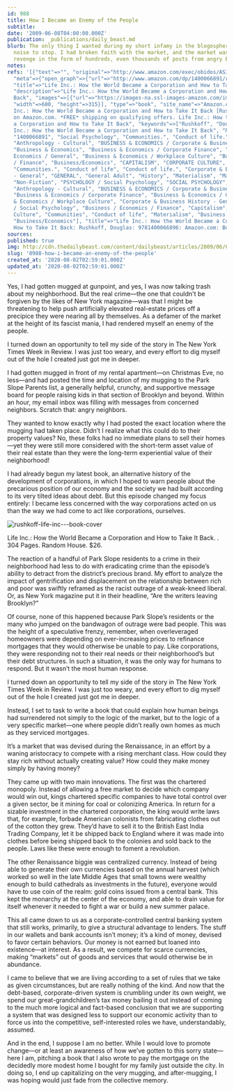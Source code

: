 ```yaml
---
id: 988
title: How I Became an Enemy of the People
subtitle: 
date: '2009-06-08T04:00:00.000Z'
publication: _publications/daily_beast.md
blurb: The only thing I wanted during my short infamy in the blogosphere was for the
  noise to stop. I had broken faith with the market, and the market was seeking its
  revenge in the form of hundreds, even thousands of posts from angry Brooklynites.
notes: 
refs: '[{"text"=>"", "original"=>"http://www.amazon.com/exec/obidos/ASIN/1400066891/thedaibea-20/ref=as_at?tag=thedailybeast-autotag-20&linkCode=as2&",
  "meta"=>{"open_graph"=>{"url"=>"http://www.amazon.com/dp/1400066891/ref=tsm_1_fb_lk",
  "title"=>"Life Inc.: How the World Became a Corporation and How to Take It Back",
  "description"=>"Life Inc.: How the World Became a Corporation and How to Take It
  Back", "images"=>[{"url"=>"https://images-na.ssl-images-amazon.com/images/I/41hLFASs4VL._SR600%2c315_PIWhiteStrip%2cBottomLeft%2c0%2c35_PIStarRatingFOUR%2cBottomLeft%2c360%2c-6_SR600%2c315_ZA(76%20Reviews)%2c445%2c291%2c400%2c400%2carial%2c12%2c4%2c0%2c0%2c5_SCLZZZZZZZ_.jpg",
  "width"=>600, "height"=>315}], "type"=>"book", "site_name"=>"Amazon.com"}, "description"=>"Life
  Inc.: How the World Became a Corporation and How to Take It Back [Rushkoff, Douglas]
  on Amazon.com. *FREE* shipping on qualifying offers. Life Inc.: How the World Became
  a Corporation and How to Take It Back", "keywords"=>["Rushkoff", "Douglas", "Life
  Inc.: How the World Became a Corporation and How to Take It Back", "Random House",
  "1400066891", "Social Psychology", "Communities.", "Conduct of life.", "Materialism.",
  "Anthropology - Cultural", "BUSINESS & ECONOMICS / Corporate & Business History",
  "Business & Economics", "Business & Economics / Corporate Finance", "Business &
  Economics / General", "Business & Economics / Workplace Culture", "Business / Economics
  / Finance", "Business/Economics", "CAPITALISM", "CORPORATE CULTURE", "Communities",
  "Communities.", "Conduct of life", "Conduct of life.", "Corporate & Business History
  - General", "GENERAL", "General Adult", "History", "Materialism", "Materialism.",
  "Non-Fiction", "PSYCHOLOGY / Social Psychology", "SOCIAL PSYCHOLOGY", "United States",
  "Anthropology - Cultural", "BUSINESS & ECONOMICS / Corporate & Business History",
  "Business & Economics / Corporate Finance", "Business & Economics / General", "Business
  & Economics / Workplace Culture", "Corporate & Business History - General", "PSYCHOLOGY
  / Social Psychology", "Business / Economics / Finance", "Capitalism", "Corporate
  Culture", "Communities", "Conduct of life", "Materialism", "Business & Economics",
  "Business/Economics"], "title"=>"Life Inc.: How the World Became a Corporation and
  How to Take It Back: Rushkoff, Douglas: 9781400066896: Amazon.com: Books", "favicon"=>"http://www.amazon.com/favicon.ico"}}]'
sources: 
published: true
img: http://cdn.thedailybeast.com/content/dailybeast/articles/2009/06/08/how-i-became-an-enemy-of-the-people/_jcr_content/body/image_1.img.503.jpg/1337256000000.cached.jpg
slug: '0988-how-i-became-an-enemy-of-the-people'
created_at: '2020-08-02T02:59:01.000Z'
updated_at: '2020-08-02T02:59:01.000Z'
---
```

Yes, I had gotten mugged at gunpoint, and yes, I was now talking trash about my neighborhood. But the real crime—the one that couldn't be forgiven by the likes of New York magazine—was that I might be threatening to help push artificially elevated real-estate prices off a precipice they were nearing all by themselves. As a defamer of the market at the height of its fascist mania, I had rendered myself an enemy of the people.

I turned down an opportunity to tell my side of the story in The New York Times Week in Review. I was just too weary, and every effort to dig myself out of the hole I created just got me in deeper.

I had gotten mugged in front of my rental apartment—on Christmas Eve, no less—and had posted the time and location of my mugging to the Park Slope Parents list, a generally helpful, crunchy, and supportive message board for people raising kids in that section of Brooklyn and beyond. Within an hour, my email inbox was filling with messages from concerned neighbors. Scratch that: angry neighbors.

They wanted to know exactly why I had posted the exact location where the mugging had taken place. Didn’t I realize what this could do to their property values? No, these folks had no immediate plans to sell their homes—yet they were still more considered with the short-term asset value of their real estate than they were the long-term experiential value of their neighborhood!

I had already begun my latest book, an alternative history of the development of corporations, in which I hoped to warn people about the precarious position of our economy and the society we had built according to its very tilted ideas about debt. But this episode changed my focus entirely: I became less concerned with the way corporations acted on us than the way we had come to act like corporations, ourselves.

![rushkoff-life-inc---book-cover](http://cdn.thedailybeast.com/content/dailybeast/articles/2009/06/08/how-i-became-an-enemy-of-the-people/_jcr_content/body/image_1.img.503.jpg/1337256000000.cached.jpg "rushkoff-life-inc---book-cover")

Life Inc.: How the World Became a Corporation and How to Take It Back. . 304 Pages. Random House. $26.

 [](http://www.amazon.com/exec/obidos/ASIN/1400066891/thedaibea-20/ref=as_at?tag=thedailybeast-autotag-20&linkCode=as2&) The reaction of a handful of Park Slope residents to a crime in their neighborhood had less to do with eradicating crime than the episode’s ability to detract from the district’s precious brand. My effort to analyze the impact of gentrification and displacement on the relationship between rich and poor was swiftly reframed as the racist outrage of a weak-kneed liberal. Or, as New York magazine put it in their headline, “Are the writers leaving Brooklyn?”

Of course, none of this happened because Park Slope’s residents or the many who jumped on the bandwagon of outrage were bad people. This was the height of a speculative frenzy, remember, when overleveraged homeowners were depending on ever-increasing prices to refinance mortgages that they would otherwise be unable to pay. Like corporations, they were responding not to their real needs or their neighborhood’s but their debt structures. In such a situation, it was the only way for humans to respond. But it wasn’t the most human response.

I turned down an opportunity to tell my side of the story in The New York Times Week in Review. I was just too weary, and every effort to dig myself out of the hole I created just got me in deeper.

Instead, I set to task to write a book that could explain how human beings had surrendered not simply to the logic of the market, but to the logic of a very specific market—one where people didn’t really own homes as much as they serviced mortgages.

It’s a market that was devised during the Renaissance, in an effort by a waning aristocracy to compete with a rising merchant class. How could they stay rich without actually creating value? How could they make money simply by having money?

They came up with two main innovations. The first was the chartered monopoly. Instead of allowing a free market to decide which company would win out, kings chartered specific companies to have total control over a given sector, be it mining for coal or colonizing America. In return for a sizable investment in the chartered corporation, the king would write laws that, for example, forbade American colonists from fabricating clothes out of the cotton they grew. They’d have to sell it to the British East India Trading Company, let it be shipped back to England where it was made into clothes before being shipped back to the colonies and sold back to the people. Laws like these were enough to foment a revolution.

The other Renaissance biggie was centralized currency. Instead of being able to generate their own currencies based on the annual harvest (which worked so well in the late Middle Ages that small towns were wealthy enough to build cathedrals as investments in the future), everyone would have to use coin of the realm: gold coins issued from a central bank. This kept the monarchy at the center of the economy, and able to drain value for itself whenever it needed to fight a war or build a new summer palace.

This all came down to us as a corporate-controlled central banking system that still works, primarily, to give a structural advantage to lenders. The stuff in our wallets and bank accounts isn’t money; it’s a kind of money, devised to favor certain behaviors. Our money is not earned but loaned into existence—at interest. As a result, we compete for scarce currencies, making “markets” out of goods and services that would otherwise be in abundance.

I came to believe that we are living according to a set of rules that we take as given circumstances, but are really nothing of the kind. And now that the debt-based, corporate-driven system is crumbling under its own weight, we spend our great-grandchildren’s tax money bailing it out instead of coming to the much more logical and fact-based conclusion that we are supporting a system that was designed less to support our economic activity than to force us into the competitive, self-interested roles we have, understandably, assumed.

And in the end, I suppose I am no better. While I would love to promote change—or at least an awareness of how we’ve gotten to this sorry state—here I am, pitching a book that I also wrote to pay the mortgage on the decidedly more modest home I bought for my family just outside the city. In doing so, I end up capitalizing on the very mugging, and after-mugging, I was hoping would just fade from the collective memory.
